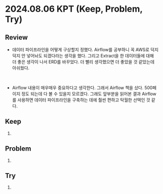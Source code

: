 2024.08.06     KPT (Keep, Problem, Try)
========================================

Review
-----
* 데이터 파이프라인을 어떻게 구상할지 정했다. Airflow를 공부하니 꼭 AWS로 덕지덕지 안 넣어놔도 되겠다라는 생각을 했다. 그리고 Extract을 한 데이터들에 대해 더 좋은 생각이 나서 ERD를 바꾸었다. 더 빨리 생각했으면 더 좋았을 것 같았는데 아쉬웠다.

</br>

* Airflow 내용이 매우매우 중요하다고 생각한다. 그래서 Airflow 책을 샀다. 500페이지 정도 되는데 다 볼 수 있을지 모르겠다. 그래도 앞부분을 읽어본 결과 Airflow를 사용하면 데이터 파이프라인을 구축하는 데에 춸씬 편하고 탁월한 선택인 것 같다.

Keep
----
1. 

Problem
-------
1. 

Try
---
1. 